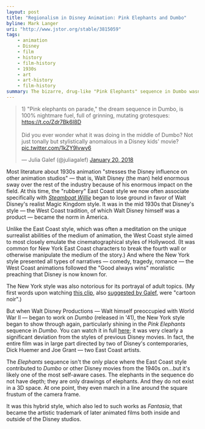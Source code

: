 ```yaml
---
layout: post
title: "Regionalism in Disney Animation: Pink Elephants and Dumbo"
byline: Mark Langer
uri: "http://www.jstor.org/stable/3815059"
tags:
    - animation
    - Disney
    - film
    - history
    - film-history
    - 1930s
    - art
    - art-history
    - film-history
summary: The bizarre, drug-like "Pink Elephants" sequence in Dumbo wasn't some artistic fluke; it was the sign of a supressed art style shining through the Disney studios where it had been previously shunned.
---
```


<blockquote class="twitter-tweet" data-lang="en"><p lang="en" dir="ltr">1) &quot;Pink elephants on parade,&quot; the dream sequence in Dumbo, is 100% nightmare fuel, full of grinning, mutating grotesques: <a href="https://t.co/Zdr7Bk6I8D">https://t.co/Zdr7Bk6I8D</a><br><br>Did you ever wonder what it was doing in the middle of Dumbo? Not just tonally but stylistically anomalous in a Disney kids&#39; movie? <a href="https://t.co/1kZY9lvwy6">pic.twitter.com/1kZY9lvwy6</a></p>&mdash; Julia Galef (@juliagalef) <a href="https://twitter.com/juliagalef/status/954827780180492288?ref_src=twsrc%5Etfw">January 20, 2018</a></blockquote>
<script async src="https://platform.twitter.com/widgets.js" charset="utf-8"></script>


Most literature about 1930s animation "stresses the Disney influence on other animation studios" — that is, Walt Disney (the man) held enormous sway over the rest of the industry because of his enormous impact on the field. At this time, the "rubbery" East Coast style we now often associate specifically with [_Steamboat Willie_](http://video.disney.com/watch/steamboat-willie-4ea9de5180b375f7476ada2c) began to lose ground in favor of Walt Disney's realist Magic Kingdom style. It was in the mid 1930s that Disney's style — the West Coast tradition, of which Walt Disney himself was a product — became the norm in America.

Unlike the East Coast style, which was often a meditation on the unique surrealist abilities of the medium of animation, the West Coast style aimed to most closely emulate the cinematographical styles of Hollywood. (It was common for New York East Coast characters to break the fourth wall or otherwise manipulate the medium of the story.) And where the New York style presented all types of narratives — comedy, tragedy, romance — the West Coast animations followed the "Good always wins" moralistic preaching that Disney is now known for.

The New York style was also notorious for its portrayal of adult topics. (My first words upon watching [this clip](https://www.youtube.com/watch?v=cKOSJ5AAwfc), also [suggested by Galef](https://twitter.com/juliagalef/status/954831027142184960), were "cartoon noir".)

But when Walt Disney Productions — Walt himself preoccupied with World War II — began to work on _Dumbo_ (released in '41), the New York style began to show through again, particularly shining in the _Pink Elephants_ sequence in _Dumbo_. You can watch it in full [here](https://www.youtube.com/watch?v=Pl3YXl_m0uk); it was very clearly a significant deviation from the styles of previous Disney movies. In fact, the entire film was in large part directed by two of Disney's contemporaries, Dick Huemer and Joe Grant — two East Coast artists.

The _Elephants_ sequence isn't the only place where the East Coast style contributed to _Dumbo_ or other Disney movies from the 1940s on...but it's likely one of the most self-aware cases. The elephants in the sequence do not have depth; they are only drawings of elephants. And they do not exist in a 3D space. At one point, they even march in a line around the square frustum of the camera frame.

It was this hybrid style, which also led to such works as _Fantasia_, that became the artistic trademark of later animated films both inside and outside of the Disney studios.
